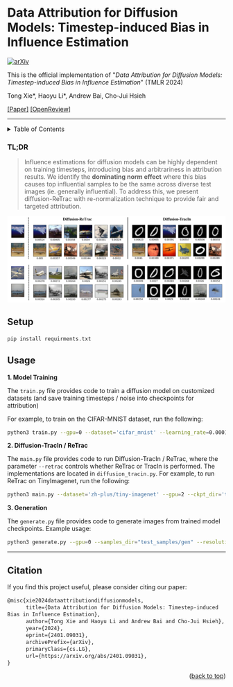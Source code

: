 <a name="readme-top"></a>


# Data Attribution for Diffusion Models: Timestep-induced Bias in Influence Estimation

[![arXiv](https://img.shields.io/badge/arXiv-2401.09031-b31b1b.svg?style=flat-square)](https://arxiv.org/abs/2401.09031)


This is the official implementation of "_Data Attribution for Diffusion Models: Timestep-induced Bias in Influence Estimation_" (TMLR 2024)

Tong Xie*, Haoyu Li*, Andrew Bai, Cho-Jui Hsieh

[[Paper]](https://arxiv.org/abs/2401.09031)  [[OpenReview]](https://openreview.net/forum?id=P3Lyun7CZs)

---

<!-- TABLE OF CONTENTS -->
<details>
  <summary>Table of Contents</summary>
  <ol>
    <li>
      <a href="#tldr">TL;DR</a>
    <li>
      <a href="#requirements">Setup</a>
    <li>
      <a href="#usage">Usage</a>
    <li>
      <a href="#citation">Citation</a>
  <ol>
</details>




<a name="tldr"></a>
<!-- GETTING STARTED -->
### TL;DR

> Influence estimations for diffusion models can be highly dependent on training timesteps, introducing bias
and arbitrariness in attribution results. We identify the **dominating norm effect** where this bias causes top
influential samples to be the same across diverse test images (ie. generally influential). To address this,
we present diffusion-ReTrac with re-normalization technique to provide fair and targeted attribution.

<p align="center">
  <img width="900" alt="image" src="https://github.com/txie1/diffusion-ReTrac/blob/main/assets/cifar_mnist.png">
</p>



<a name="requirements"></a>
## Setup
```bash
pip install requirments.txt
```


<a name="usage"></a>
## Usage

**1. Model Training** 

The `train.py` file provides code to train a diffusion model on customized datasets (and save training timesteps / noise into checkpoints for attribution) 

For example, to train on the CIFAR-MNIST dataset, run the following:

```bash
python3 train.py --gpu=0 --dataset='cifar_mnist' --learning_rate=0.0001 --num_epochs=500 --save_model_epoch=50 --train_batch_size=32 --resolution=32 --output_dir='trained_models/cifar_mnist' --samples_dir='trained_outputs/cifar_mnist' --loss_logs_dir="training_logs/cifar_mnist"
```

**2. Diffusion-TracIn / ReTrac**

The `main.py` file provides code to run Diffusion-TracIn / ReTrac, where the parameter `--retrac` controls whether ReTrac or TracIn is performed. The implementations are located in `diffusion_tracin.py`. For example, to run ReTrac on TinyImagenet, run the following:
```bash
python3 main.py --dataset='zh-plus/tiny-imagenet' --gpu=2 --ckpt_dir='trained_models/tiny_imagenet' --task='train' --retrac --interval=20 --save_path='influence/tiny_imagenet/retrac'
```

**3. Generation**

The `generate.py` file provides code to generate images from trained model checkpoints. Example usage: 
```bash
python3 generate.py --gpu=0 --samples_dir="test_samples/gen" --resolution=128 --pretrained_model_path="path_to_ckpt" --eval_batch_size=32
```


---

<a name="citation"></a>

## Citation
If you find this project useful, please consider citing our paper:

```
@misc{xie2024dataattributiondiffusionmodels,
      title={Data Attribution for Diffusion Models: Timestep-induced Bias in Influence Estimation}, 
      author={Tong Xie and Haoyu Li and Andrew Bai and Cho-Jui Hsieh},
      year={2024},
      eprint={2401.09031},
      archivePrefix={arXiv},
      primaryClass={cs.LG},
      url={https://arxiv.org/abs/2401.09031}, 
}
```



<p align="right">(<a href="#readme-top">back to top</a>)</p>
